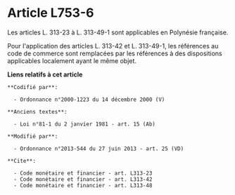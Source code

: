 # Article L753-6

Les articles L. 313-23 à    L. 313-49-1 sont applicables en Polynésie française. 

Pour l'application des articles L. 313-42 et    L. 313-49-1, les références au code de commerce sont remplacées par les
références à des dispositions applicables localement ayant le même objet.

**Liens relatifs à cet article**

	**Codifié par**:

	  - Ordonnance n°2000-1223 du 14 décembre 2000 (V)

	**Anciens textes**:

	  - Loi n°81-1 du 2 janvier 1981 - art. 15 (Ab)

	**Modifié par**:

	  - Ordonnance n°2013-544 du 27 juin 2013 - art. 25 (VD)

	**Cite**:

	  - Code monétaire et financier - art. L313-23
	  - Code monétaire et financier - art. L313-42
	  - Code monétaire et financier - art. L313-48
